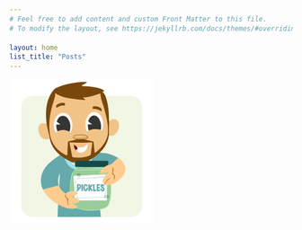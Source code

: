 ```yaml
---
# Feel free to add content and custom Front Matter to this file.
# To modify the layout, see https://jekyllrb.com/docs/themes/#overriding-theme-defaults

layout: home
list_title: "Posts"
---
```


<img src="/assets/img/delano.svg" width="256px">
